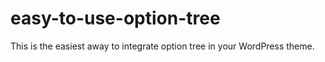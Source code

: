 # easy-to-use-option-tree
This is the easiest away to integrate option tree in your WordPress theme.
